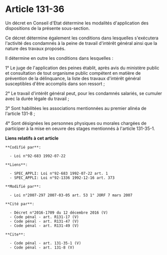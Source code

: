 # Article 131-36

Un décret en Conseil d'Etat détermine les modalités d'application des dispositions de la présente sous-section. 

Ce décret détermine également les conditions dans lesquelles s'exécutera l'activité des condamnés à la peine de travail
d'intérêt général ainsi que la nature des travaux proposés. 

Il détermine en outre les conditions dans lesquelles : 

1° Le juge de l'application des peines établit, après avis du ministère public et consultation de tout organisme public
compétent en matière de prévention de la délinquance, la liste des travaux d'intérêt général susceptibles d'être accomplis
dans son ressort ; 

2° Le travail d'intérêt général peut, pour les condamnés salariés, se cumuler avec la durée légale du travail ; 

3° Sont habilitées les associations mentionnées au premier alinéa de l'article 131-8 ; 

4° Sont désignées les personnes physiques ou morales chargées de participer à la mise en oeuvre des stages mentionnés à
l'article 131-35-1.

**Liens relatifs à cet article**

	**Codifié par**:

	  - Loi n°92-683 1992-07-22

	**Liens**:

	  - SPEC_APPLI: Loi n°92-683 1992-07-22 art. 1
	  - SPEC_APPLI: Loi n°92-1336 1992-12-16 art. 373

	**Modifié par**:

	  - Loi n°2007-297 2007-03-05 art. 53 1° JORF 7 mars 2007

	**Cité par**:

	  - Décret n°2016-1709 du 12 décembre 2016 (V)
	  - Code pénal - art. R131-17 (V)
	  - Code pénal - art. R131-47 (V)
	  - Code pénal - art. R131-49 (V)

	**Cite**:

	  - Code pénal - art. 131-35-1 (V)
	  - Code pénal - art. 131-8 (V)
